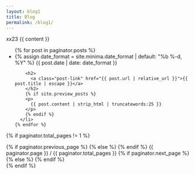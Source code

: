 ```yaml
---
layout: blog1
title: Blog
permalink: /blog1/
---
```


<div class="blog">
xx23
  {{ content }}

  <ul class="post-list">
    {% for post in paginator.posts %}
      <li>
        {% assign date_format = site.minima.date_format | default: "%b %-d, %Y" %}
        <span class="post-meta">{{ post.date | date: date_format }}</span>

        <h2>
          <a class="post-link" href="{{ post.url | relative_url }}">{{ post.title | escape }}</a>
        </h2>
        {% if site.preview_posts %}
        <p>
          {{ post.content | strip_html | truncatewords:25 }}
        </p>
        {% endif %}
      </li>
    {% endfor %}
  </ul>

  {% if paginator.total_pages != 1 %}
    <div class="pagination">
      {% if paginator.previous_page %}
        <a href="{{ paginator.previous_page_path | prepend: site.baseurl | replace: '//', '/' }}" class="previous"><i class="fa fa-long-arrow-left"></i></a>
      {% else %}
        <span class="previous disabled"><i class="fa fa-long-arrow-left"></i></span>
      {% endif %}
      <span class="page-number ">{{ paginator.page }} / {{ paginator.total_pages }}</span>
      {% if paginator.next_page %}
        <a href="{{ paginator.next_page_path | prepend: site.baseurl | replace: '//', '/' }}" class="next"><i class="fa fa-long-arrow-right"></i></a>
      {% else %}
        <span class="next disabled"><i class="fa fa-long-arrow-right"></i></span>
      {% endif %}
    </div>
  {% endif %}

